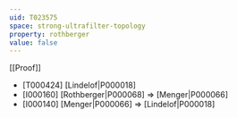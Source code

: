 ```yaml
---
uid: T023575
space: strong-ultrafilter-topology
property: rothberger
value: false
---
```

[[Proof]]

* [T000424] [Lindelof|P000018]
* [I000160] [Rothberger|P000068] => [Menger|P000066]
* [I000140] [Menger|P000066] => [Lindelof|P000018]

